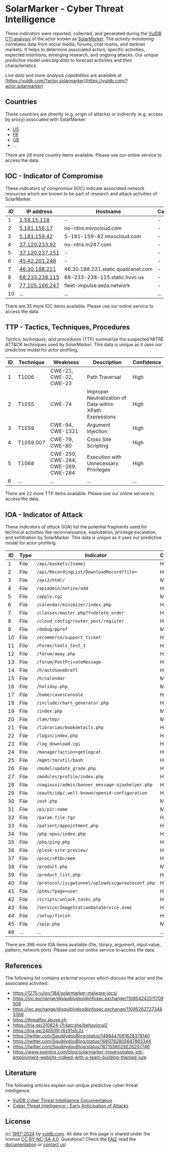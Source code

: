 # SolarMarker - Cyber Threat Intelligence

These _indicators_ were reported, collected, and generated during the [VulDB CTI analysis](https://vuldb.com/?kb.cti) of the actor known as [SolarMarker](https://vuldb.com/?actor.solarmarker). The _activity monitoring_ correlates data from social media, forums, chat rooms, and darknet markets. It helps to determine associated actors, specific activities, expected intentions, emerging research, and ongoing attacks. Our unique _predictive model_ uses _big data_ to forecast activities and their characteristics.

_Live data_ and more _analysis capabilities_ are available at [https://vuldb.com/?actor.solarmarker](https://vuldb.com/?actor.solarmarker)

## Countries

These _countries_ are directly (e.g. origin of attacks) or indirectly (e.g. access by proxy) associated with SolarMarker:

* [US](https://vuldb.com/?country.us)
* [FR](https://vuldb.com/?country.fr)
* [GB](https://vuldb.com/?country.gb)
* ...

There are 28 more country items available. Please use our online service to access the data.

## IOC - Indicator of Compromise

These _indicators of compromise_ (IOC) indicate associated network resources which are known to be part of research and attack activities of SolarMarker.

ID | IP address | Hostname | Campaign | Confidence
-- | ---------- | -------- | -------- | ----------
1 | [2.58.15.118](https://vuldb.com/?ip.2.58.15.118) | - | - | High
2 | [5.181.156.17](https://vuldb.com/?ip.5.181.156.17) | no-rdns.mivocloud.com | - | High
3 | [5.181.159.42](https://vuldb.com/?ip.5.181.159.42) | 5-181-159-42.mivocloud.com | - | High
4 | [37.120.233.92](https://vuldb.com/?ip.37.120.233.92) | no-rdns.m247.com | - | High
5 | [37.120.237.251](https://vuldb.com/?ip.37.120.237.251) | - | - | High
6 | [45.42.201.248](https://vuldb.com/?ip.45.42.201.248) | - | - | High
7 | [46.30.188.221](https://vuldb.com/?ip.46.30.188.221) | 46.30.188.221.static.quadranet.com | - | High
8 | [68.233.238.115](https://vuldb.com/?ip.68.233.238.115) | 68-233-238-115.static.hvvc.us | - | High
9 | [77.105.166.247](https://vuldb.com/?ip.77.105.166.247) | fleet-impulse.aeza.network | - | High
10 | ... | ... | ... | ...

There are 35 more IOC items available. Please use our online service to access the data.

## TTP - Tactics, Techniques, Procedures

_Tactics, techniques, and procedures_ (TTP) summarize the suspected MITRE ATT&CK techniques used by _SolarMarker_. This data is unique as it uses our predictive model for actor profiling.

ID | Technique | Weakness | Description | Confidence
-- | --------- | -------- | ----------- | ----------
1 | T1006 | CWE-21, CWE-22, CWE-23 | Path Traversal | High
2 | T1055 | CWE-74 | Improper Neutralization of Data within XPath Expressions | High
3 | T1059 | CWE-94, CWE-1321 | Argument Injection | High
4 | T1059.007 | CWE-79, CWE-80 | Cross Site Scripting | High
5 | T1068 | CWE-250, CWE-264, CWE-269, CWE-284 | Execution with Unnecessary Privileges | High
6 | ... | ... | ... | ...

There are 22 more TTP items available. Please use our online service to access the data.

## IOA - Indicator of Attack

These _indicators of attack_ (IOA) list the potential fragments used for technical activities like reconnaissance, exploitation, privilege escalation, and exfiltration by SolarMarker. This data is unique as it uses our predictive model for actor profiling.

ID | Type | Indicator | Confidence
-- | ---- | --------- | ----------
1 | File | `/api/baskets/{name}` | High
2 | File | `/api/RecordingList/DownloadRecord?file=` | High
3 | File | `/api2/html/` | Medium
4 | File | `/apiadmin/notice/add` | High
5 | File | `/apply.cgi` | Medium
6 | File | `/calendar/minimizer/index.php` | High
7 | File | `/classes/master.php?f=delete_order` | High
8 | File | `/cloud_config/router_post/register` | High
9 | File | `/debug/pprof` | Medium
10 | File | `/ecommerce/support_ticket` | High
11 | File | `/Forms/tools_test_1` | High
12 | File | `/forum/away.php` | High
13 | File | `/forum/PostPrivateMessage` | High
14 | File | `/h/autoSaveDraft` | High
15 | File | `/h/calendar` | Medium
16 | File | `/holiday.php` | Medium
17 | File | `/home/cavesConsole` | High
18 | File | `/include/chart_generator.php` | High
19 | File | `/index.php` | Medium
20 | File | `/lam/tmp/` | Medium
21 | File | `/librarian/bookdetails.php` | High
22 | File | `/login/index.php` | High
23 | File | `/log_download.cgi` | High
24 | File | `/manager?action=getlogcat` | High
25 | File | `/mgmt/tm/util/bash` | High
26 | File | `/model/update_grade.php` | High
27 | File | `/modules/profile/index.php` | High
28 | File | `/nagiosxi/admin/banner_message-ajaxhelper.php` | High
29 | File | `/oauth/idp/.well-known/openid-configuration` | High
30 | File | `/out.php` | Medium
31 | File | `/p1/p2/:name` | Medium
32 | File | `/param.file.tgz` | High
33 | File | `/patient/appointment.php` | High
34 | File | `/php-opos/index.php` | High
35 | File | `/php/ping.php` | High
36 | File | `/plesk-site-preview/` | High
37 | File | `/proc/<PID>/mem` | High
38 | File | `/product.php` | Medium
39 | File | `/product_list.php` | High
40 | File | `/protocol/iscgwtunnel/uploadiscgwrouteconf.php` | High
41 | File | `/ptms/?page=user` | High
42 | File | `/scripts/unlock_tasks.php` | High
43 | File | `/Service/ImageStationDataService.asmx` | High
44 | File | `/setup/finish` | High
45 | File | `/spip.php` | Medium
46 | ... | ... | ...

There are 398 more IOA items available (file, library, argument, input value, pattern, network port). Please use our online service to access the data.

## References

The following list contains _external sources_ which discuss the actor and the associated activities:

* https://1275.ru/ioc/184/solarmarker-malware-iocs/
* https://ioc.exchange/@squiblydoo@infosec.exchange/110854242511709508
* https://ioc.exchange/@squiblydoo@infosec.exchange/110952627273483306
* https://threatfox.abuse.ch
* https://tria.ge/210824-j7r4atcshe/behavioral2
* https://tria.ge/240509-r6z91sfc2z
* https://twitter.com/SquiblydooBlog/status/1498447061628379140
* https://twitter.com/SquiblydooBlog/status/1660782805687865344
* https://twitter.com/SquiblydooBlog/status/1671556028226207746
* https://www.esentire.com/blog/solarmarker-impersonates-job-employment-website-indeed-with-a-team-building-themed-lure

## Literature

The following _articles_ explain our unique predictive cyber threat intelligence:

* [VulDB Cyber Threat Intelligence Documentation](https://vuldb.com/?kb.cti)
* [Cyber Threat Intelligence - Early Anticipation of Attacks](https://www.scip.ch/en/?labs.20201022)

## License

(c) [1997-2024](https://vuldb.com/?kb.changelog) by [vuldb.com](https://vuldb.com/?kb.about). All data on this page is shared under the license [CC BY-NC-SA 4.0](https://creativecommons.org/licenses/by-nc-sa/4.0/). Questions? Check the [FAQ](https://vuldb.com/?kb.faq), read the [documentation](https://vuldb.com/?kb) or [contact us](https://vuldb.com/?contact)!
